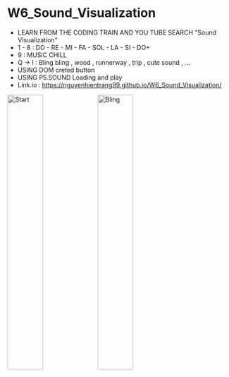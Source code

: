 # W6_Sound_Visualization
- LEARN FROM THE CODING TRAIN AND YOU TUBE SEARCH "Sound Visualization"
- 1 - 8 : DO - RE - MI - FA - SOL - LA - SI - DO+ 
- 9 : MUSIC CHILL 
- Q -> I : Bling bling , wood , runnerway , trip , cute sound , ... 
- USING DOM creted button 
- USING P5.SOUND Loading and play 
- Link.io : https://nguyenhientrang99.github.io/W6_Sound_Visualization/
<img src="https://user-images.githubusercontent.com/115915656/197395079-2175f4b4-6933-473d-80f0-2e9e696ab38b.png" alt="Start" width="40%" align="left" />
<img src="https://user-images.githubusercontent.com/115915656/197395481-f92ca732-1d89-48a7-b53c-b3893904c57a.png" alt="Bling" width="40%" align="left"/>



